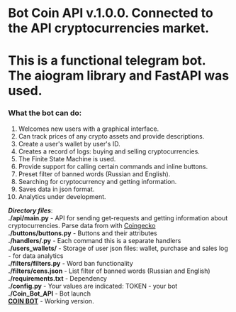 # **Bot Coin API v.1.0.0. Connected to the API cryptocurrencies market.**
# **This is a functional telegram bot. The aiogram library and FastAPI was used.**


### What the bot can do:
1. Welcomes new users with a graphical interface.
2. Сan track prices of any crypto assets and provide descriptions.
3. Create a user's wallet by user's ID. 
4. Creates a record of logs: buying and selling cryptocurrencies.
5. The Finite State Machine is used.
6. Provide support for calling certain commands and inline buttons. 
7. Preset filter of banned words (Russian and English).
8. Searching for cryptocurrency and getting information.
9. Saves data in json format.
10. Analytics under development.

***Directory files***:\
**./api/main.py** - API for sending get-requests and getting information about cryptocurrencies. Parse data from with [Coingecko](https://www.coingecko.com)\
**./buttons/buttons.py** - Buttons and their attributes\
**./handlers/.py** - Each command this is a separate handlers\
**./users_wallets/** - Storage of user json files: wallet, purchase and sales log - for data analytics\
**./filters/filters.py** - Word ban functionality\
**./filters/cens.json** - List filter of banned words (Russian and English)
**./requirements.txt** - Dependency\
**./config.py** - Your values are indicated: TOKEN - your bot\
**./Coin_Bot_API** - Bot launch\
**[COIN BOT](https://t.me/api_coin_bot)** - Working version.